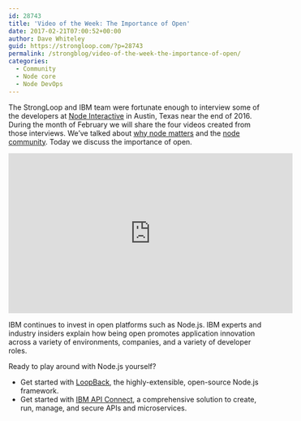 ```yaml
---
id: 28743
title: 'Video of the Week: The Importance of Open'
date: 2017-02-21T07:00:52+00:00
author: Dave Whiteley
guid: https://strongloop.com/?p=28743
permalink: /strongblog/video-of-the-week-the-importance-of-open/
categories:
  - Community
  - Node core
  - Node DevOps
---
```

The StrongLoop and IBM team were fortunate enough to interview some of the developers at [Node Interactive](https://strongloop.com/strongblog/node-interactive-north-america-wrap-up/) in Austin, Texas near the end of 2016. During the month of February we will share the four videos created from those interviews. We&#8217;ve talked about [why node matters](https://strongloop.com/strongblog/video-of-the-week-why-node-matters/) and the [node community](https://strongloop.com/strongblog/video-of-the-week-node-community/). Today we discuss the importance of open.

<!--more-->

<p><iframe width="560" height="315" src="https://www.youtube.com/embed/Rfibd-63wuA" frameborder="0" allowfullscreen="allowfullscreen"></iframe></p>

IBM continues to invest in open platforms such as Node.js. IBM experts and industry insiders explain how being open promotes application innovation across a variety of environments, companies, and a variety of developer roles.

Ready to play around with Node.js yourself?

  * Get started with <a href="http://loopback.io/" target="_blank" data-cke-saved-href="http://loopback.io/">LoopBack</a>, the highly-extensible, open-source Node.js framework.
  * Get started with <a href="https://console.ng.bluemix.net/docs/services/apiconnect/index.html" target="_blank" data-cke-saved-href="https://console.ng.bluemix.net/docs/services/apiconnect/index.html">IBM API Connect</a>, a comprehensive solution to create, run, manage, and secure APIs and microservices.
